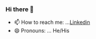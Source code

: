 ### Hi there 👋

<!--
**colinsung0714/colinsung0714** is a ✨ _special_ ✨ repository because its `README.md` (this file) appears on your GitHub profile.

Here are some ideas to get you started:

- 🔭 I’m currently working on ...
- 🌱 I’m currently learning ...
- 👯 I’m looking to collaborate on ...
- 🤔 I’m looking for help with ...
- 💬 Ask me about ...
- 📫 How to reach me: ...[Linkedin](www.linkedin.com/in/
colin-sung-187a57103
)
- 😄 Pronouns: ...He/His
- ⚡ Fun fact: ...
-->

- 📫 How to reach me: ...[Linkedin](www.linkedin.com/in/colin-sung-187a57103)
- 😄 Pronouns: ... He/His
